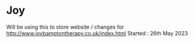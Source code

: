 # Joy
Will be using this to store website / changes for http://www.joybamptontherapy.co.uk/index.html
Started : 26th May 2023

